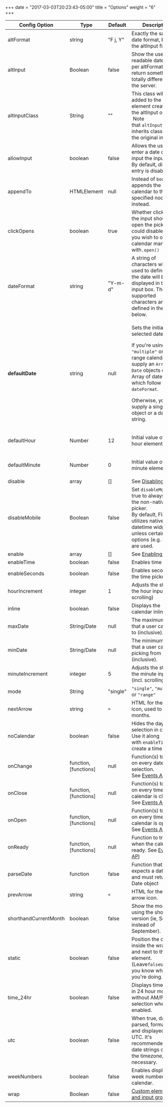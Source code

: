 +++
date = "2017-03-03T20:23:43-05:00"
title = "Options"
weight = "6"
+++

<table class="options">
    <thead>
        <tr>
            <th>Config Option</th>
            <th>Type</th>
            <th>Default</th>
            <th>Description</th>
        </tr>
    </thead>
    <tbody>
        <tr>
            <td>altFormat</td>
            <td>string</td>
            <td>"F j, Y"</td>
            <td>Exactly the same as date format, but for the altInput field</td>
        </tr>
        <tr>
            <td>altInput</td>
            <td>Boolean</td>
            <td>false</td>
            <td>Show the user a readable date (as per altFormat), but return something totally different to the server.</td>
        </tr>
        <tr>
            <td>altInputClass</td>
            <td>String</td>
            <td>""</td>
            <td>This class will be added to the input element created by the altInput option. &nbsp;Note that&nbsp;<code>altInput</code>&nbsp;already inherits classes from the original input.</td>
        </tr>
        <tr>
            <td>allowInput</td>
            <td>boolean</td>
            <td>false</td>
            <td>Allows the user to enter a date directly input the input field. By default, direct entry is disabled.</td>
        </tr>
        <tr>
            <td>appendTo</td>
            <td>HTMLElement</td>
            <td>null</td>
            <td>Instead of&nbsp;<code>body</code>, appends the calendar to the specified node instead.</td>
        </tr>
        <tr>
            <td>clickOpens</td>
            <td>boolean</td>
            <td>true</td>
            <td>Whether clicking on the input should open the picker. You could disable this if you wish to open the calendar manually with<code>.open()</code></td>
        </tr>
        <tr>
            <td>dateFormat</td>
            <td>string</td>
            <td>"Y-m-d"</td>
            <td>A string of characters which are used to define how the date will be displayed in the input box. The supported characters are defined in the table below.</td>
        </tr>
        <tr>
            <td><strong>defaultDate</strong></td>
            <td>string</td>
            <td>null</td>
            <td>
            <p>Sets the initial selected date(s). </p>
            <p>If you're using <code>mode: "multiple"</code> or a range calendar supply an <code>Array</code> of <code>Date</code> objects or an Array of date strings which follow your <code>dateFormat</code>.</p>
            <p>Otherwise, you can supply a single Date object or a date string.</p>
            </td>
        </tr>
        <tr>
            <td>defaultHour</td>
            <td>Number</td>
            <td>12</td>
            <td>
                <p>Initial value of the hour element.</p>
            </td>
        </tr>
        <tr>
            <td>defaultMinute</td>
            <td>Number</td>
            <td>0</td>
            <td>
                <p>Initial value of the minute element.</p>
            </td>
        </tr>        
        <tr>
            <td>disable</td>
            <td>array</td>
            <td>[]</td>
            <td>
                See&nbsp;<a href="/examples/#disabling-specific-dates">Disabling dates</a>
            </td>
        </tr>
        <tr>
            <td>disableMobile</td>
            <td>Boolean</td>
            <td>false</td>
            <td>Set&nbsp;<code>disableMobile</code>&nbsp;to true to always use the non-native picker.<br>
            By default, Flatpickr utilizes native datetime widgets unless certain options (e.g. disable) are used.</td>
        </tr>
        <tr>
            <td>enable</td>
            <td>array</td>
            <td>[]</td>
            <td>
                See&nbsp;<a href="/examples/#disabling-all-dates-except-select-few">Enabling dates</a>
            </td>
        </tr>
        <tr>
            <td>enableTime</td>
            <td>boolean</td>
            <td>false</td>
            <td>Enables time picker</td>
        </tr>
        <tr>
            <td>enableSeconds</td>
            <td>boolean</td>
            <td>false</td>
            <td>Enables seconds in the time picker.</td>
        </tr>
        <tr>
            <td>hourIncrement</td>
            <td>integer</td>
            <td>1</td>
            <td>Adjusts the step for the hour input (incl. scrolling)</td>
        </tr>
        <tr>
            <td>inline</td>
            <td>boolean</td>
            <td>false</td>
            <td>Displays the calendar inline</td>
        </tr>
        <tr>
            <td>maxDate</td>
            <td>String/Date</td>
            <td>null</td>
            <td>The maximum date that a user can pick to (inclusive).</td>
        </tr>
        <tr>
            <td>minDate</td>
            <td>String/Date</td>
            <td>null</td>
            <td>The minimum date that a user can start picking from (inclusive).</td>
        </tr>
        <tr>
            <td>minuteIncrement</td>
            <td>integer</td>
            <td>5</td>
            <td>Adjusts the step for the minute input (incl. scrolling)</td>
        </tr>
        <tr>
            <td>mode</td>
            <td>String</td>
            <td>"single"</td>
            <td><code>"single"</code>,&nbsp;<code>"multiple"</code>, or&nbsp;<code>"range"</code></td>
        </tr>
        <tr>
            <td>nextArrow</td>
            <td>string</td>
            <td><code>&gt;</code></td>
            <td>HTML for the arrow icon, used to switch months.</td>
        </tr>
        <tr>
            <td>noCalendar</td>
            <td>boolean</td>
            <td>false</td>
            <td>Hides the day selection in calendar.<br>
            Use it along with&nbsp;<code>enableTime</code>&nbsp;to create a time picker.</td>
        </tr>
        <tr>
            <td>onChange</td>
            <td>function, [functions]</td>
            <td>null</td>
            <td>
                Function(s) to trigger on every date selection. See&nbsp;<a href="#eventsAPI">Events API</a>
            </td>
        </tr>
        <tr>
            <td>onClose</td>
            <td>function, [functions]</td>
            <td>null</td>
            <td>
                Function(s) to trigger on every time the calendar is closed. See&nbsp;<a href="#eventsAPI">Events API</a>
            </td>
        </tr>
        <tr>
            <td>onOpen</td>
            <td>function, [functions]</td>
            <td>null</td>
            <td>
                Function(s) to trigger on every time the calendar is opened. See&nbsp;<a href="#eventsAPI">Events API</a>
            </td>
        </tr>
        <tr>
            <td>onReady</td>
            <td>function, [functions]</td>
            <td>null</td>
            <td>
                Function to trigger when the calendar is ready. See&nbsp;<a href="#eventsAPI">Events API</a>
            </td>
        </tr>
        <tr>
            <td>parseDate</td>
            <td>function</td>
            <td>false</td>
            <td>Function that expects a date string and must return a Date object</td>
        </tr>
        <tr>
            <td>prevArrow</td>
            <td>string</td>
            <td><code>&lt;</code></td>
            <td>HTML for the left arrow icon.</td>
        </tr>
        <tr>
            <td>shorthandCurrentMonth</td>
            <td>boolean</td>
            <td>false</td>
            <td>Show the month using the shorthand version (ie, Sep instead of September).</td>
        </tr>
        <tr>
            <td>static</td>
            <td>boolean</td>
            <td>false</td>
            <td>Position the calendar inside the wrapper and next to the input element. (Leave<code>false</code>unless you know what you're doing.</td>
        </tr>
        <tr>
            <td>time_24hr</td>
            <td>boolean</td>
            <td>false</td>
            <td>Displays time picker in 24 hour mode without AM/PM selection when enabled.</td>
        </tr>
        <tr>
            <td>utc</td>
            <td>boolean</td>
            <td>false</td>
            <td>When true, dates will parsed, formatted, and displayed in UTC. It's recommended that date strings contain the timezone, but not necessary.</td>
        </tr>
        <tr>
            <td>weekNumbers</td>
            <td>boolean</td>
            <td>false</td>
            <td>Enables display of week numbers in calendar.</td>
        </tr>
        <tr>
            <td>wrap</td>
            <td>Boolean</td>
            <td>false</td>
            <td>
                <a href="https://chmln.github.io/flatpickr/#example-strap">Custom elements and input groups</a>
            </td>
        </tr>
    </tbody>
</table>

